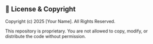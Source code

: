 ## 📜 License & Copyright
Copyright (c) 2025 [Your Name]. All Rights Reserved.

This repository is proprietary. You are not allowed to copy, modify, or distribute the code without permission.
